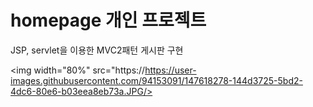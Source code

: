 # homepage 개인 프로젝트
JSP, servlet을 이용한 MVC2패턴 게시판 구현 

<img width="80%" src="https://https://user-images.githubusercontent.com/94153091/147618278-144d3725-5bd2-4dc6-80e6-b03eea8eb73a.JPG/>

